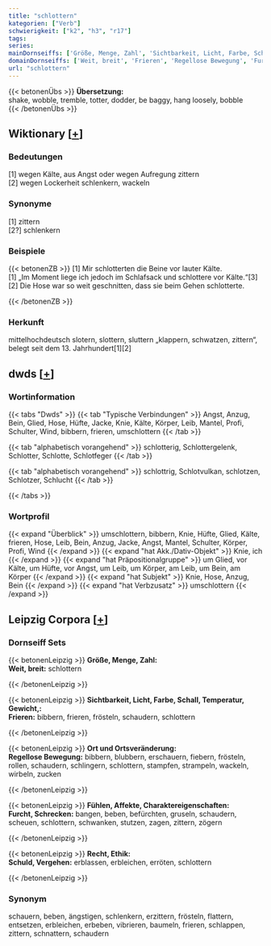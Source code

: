 ```yaml
---
title: "schlottern"
kategorien: ["Verb"]
schwierigkeit: ["k2", "h3", "r17"]
tags:
series:
mainDornseiffs: ['Größe, Menge, Zahl', 'Sichtbarkeit, Licht, Farbe, Schall, Temperatur, Gewicht,', 'Ort und Ortsveränderung', 'Fühlen, Affekte, Charaktereigenschaften', 'Recht, Ethik']
domainDornseiffs: ['Weit, breit', 'Frieren', 'Regellose Bewegung', 'Furcht, Schrecken', 'Schuld, Vergehen']
url: "schlottern"
---
```


{{< betonenÜbs >}}
**Übersetzung:**  
shake, wobble, tremble, totter, dodder, be baggy, hang loosely, bobble  
{{< /betonenÜbs >}}

## Wiktionary [[+](https://de.wiktionary.org/wiki/schlottern)]

### Bedeutungen
[1] wegen Kälte, aus Angst oder wegen Aufregung zittern  
[2] wegen Lockerheit schlenkern, wackeln  

### Synonyme
[1] zittern  
[2?] schlenkern  

### Beispiele
{{< betonenZB >}}
[1] Mir schlotterten die Beine vor lauter Kälte.  
[1] „Im Moment liege ich jedoch im Schlafsack und schlottere vor Kälte.“[3]  
[2] Die Hose war so weit geschnitten, dass sie beim Gehen schlotterte.  

{{< /betonenZB >}}
### Herkunft
mittelhochdeutsch slotern, slottern, sluttern „klappern, schwatzen, zittern“, belegt seit dem 13. Jahrhundert[1][2]  



## dwds [[+](https://www.dwds.de/wb/schlottern)]

### Wortinformation
{{< tabs "Dwds" >}}
{{< tab "Typische Verbindungen" >}}
Angst, Anzug, Bein, Glied, Hose, Hüfte, Jacke, Knie, Kälte, Körper, Leib, Mantel, Profi, Schulter, Wind, bibbern, frieren, umschlottern
{{< /tab >}}

{{< tab "alphabetisch vorangehend" >}}
schlotterig, Schlottergelenk, Schlotter, Schlotte, Schlotfeger
{{< /tab >}}

{{< tab "alphabetisch vorangehend" >}}
schlottrig, Schlotvulkan, schlotzen, Schlotzer, Schlucht
{{< /tab >}}

{{< /tabs >}}

### Wortprofil
{{< expand "Überblick" >}} umschlottern, bibbern, Knie, Hüfte, Glied, Kälte, frieren, Hose, Leib, Bein, Anzug, Jacke, Angst, Mantel, Schulter, Körper, Profi, Wind {{< /expand >}}
{{< expand "hat Akk./Dativ-Objekt" >}} Knie, ich {{< /expand >}}
{{< expand "hat Präpositionalgruppe" >}} um Glied, vor Kälte, um Hüfte, vor Angst, um Leib, um Körper, am Leib, um Bein, am Körper {{< /expand >}}
{{< expand "hat Subjekt" >}} Knie, Hose, Anzug, Bein {{< /expand >}}
{{< expand "hat Verbzusatz" >}} umschlottern {{< /expand >}}

## Leipzig Corpora [[+](https://corpora.uni-leipzig.de/en/res?word=schlottern&corpusId=deu_newscrawl-public_2018)]

### Dornseiff Sets
{{< betonenLeipzig >}}
**Größe, Menge, Zahl:**  
**Weit, breit:** schlottern  

{{< /betonenLeipzig >}}


{{< betonenLeipzig >}}
**Sichtbarkeit, Licht, Farbe, Schall, Temperatur, Gewicht,:**  
**Frieren:** bibbern, frieren, frösteln, schaudern, schlottern  

{{< /betonenLeipzig >}}


{{< betonenLeipzig >}}
**Ort und Ortsveränderung:**  
**Regellose Bewegung:** bibbern, blubbern, erschauern, fiebern, frösteln, rollen, schaudern, schlingern, schlottern, stampfen, strampeln, wackeln, wirbeln, zucken  

{{< /betonenLeipzig >}}


{{< betonenLeipzig >}}
**Fühlen, Affekte, Charaktereigenschaften:**  
**Furcht, Schrecken:** bangen, beben, befürchten, gruseln, schaudern, scheuen, schlottern, schwanken, stutzen, zagen, zittern, zögern  

{{< /betonenLeipzig >}}


{{< betonenLeipzig >}}
**Recht, Ethik:**  
**Schuld, Vergehen:** erblassen, erbleichen, erröten, schlottern  

{{< /betonenLeipzig >}}

### Synonym
schauern, beben, ängstigen, schlenkern, erzittern, frösteln, flattern, entsetzen, erbleichen, erbeben, vibrieren, baumeln, frieren, schlappen, zittern, schnattern, schaudern

